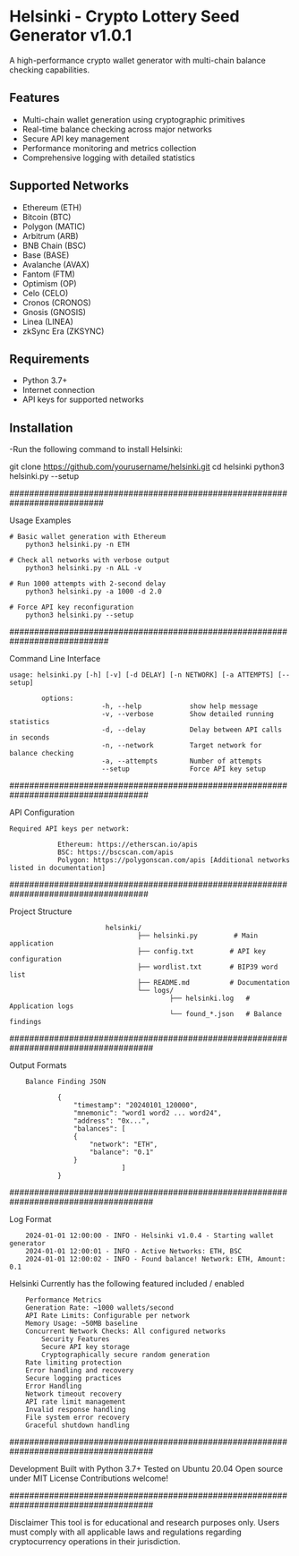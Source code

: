 # Helsinki - Crypto Lottery Seed Generator v1.0.1

A high-performance crypto wallet generator with multi-chain balance checking capabilities.

## Features

- Multi-chain wallet generation using cryptographic primitives
- Real-time balance checking across major networks
- Secure API key management
- Performance monitoring and metrics collection
- Comprehensive logging with detailed statistics

## Supported Networks

- Ethereum (ETH)
- Bitcoin (BTC) 
- Polygon (MATIC)
- Arbitrum (ARB)
- BNB Chain (BSC)
- Base (BASE)
- Avalanche (AVAX)
- Fantom (FTM)
- Optimism (OP)
- Celo (CELO)
- Cronos (CRONOS)
- Gnosis (GNOSIS)
- Linea (LINEA)
- zkSync Era (ZKSYNC)

## Requirements

- Python 3.7+
- Internet connection
- API keys for supported networks

## Installation

 -Run  the following command to install Helsinki:

git clone https://github.com/yourusername/helsinki.git
cd helsinki
python3 helsinki.py --setup


###########################################################################

Usage Examples

	# Basic wallet generation with Ethereum
		python3 helsinki.py -n ETH

	# Check all networks with verbose output
		python3 helsinki.py -n ALL -v

	# Run 1000 attempts with 2-second delay
		python3 helsinki.py -a 1000 -d 2.0

	# Force API key reconfiguration
		python3 helsinki.py --setup

############################################################################

Command Line Interface

	usage: helsinki.py [-h] [-v] [-d DELAY] [-n NETWORK] [-a ATTEMPTS] [--setup]

			options:
                           -h, --help            show help message
                           -v, --verbose         Show detailed running statistics
                           -d, --delay           Delay between API calls in seconds
                           -n, --network         Target network for balance checking
                           -a, --attempts        Number of attempts
                           --setup               Force API key setup

####################################################################################

API Configuration
	
	Required API keys per network:

				Ethereum: https://etherscan.io/apis
				BSC: https://bscscan.com/apis
				Polygon: https://polygonscan.com/apis [Additional networks listed in documentation]
				
####################################################################################

Project Structure
							
							helsinki/
									├── helsinki.py         # Main application
									├── config.txt         # API key configuration
									├── wordlist.txt       # BIP39 word list
									├── README.md          # Documentation
									└── logs/
    										├── helsinki.log   # Application logs
    										└── found_*.json   # Balance findings

#####################################################################################

Output Formats

		Balance Finding JSON
				
				{
  					"timestamp": "20240101_120000",
  					"mnemonic": "word1 word2 ... word24",
  					"address": "0x...",
  					"balances": [
    				{
      					"network": "ETH",
      					"balance": "0.1"
    				}
  								]
				}
#####################################################################################

Log Format

		2024-01-01 12:00:00 - INFO - Helsinki v1.0.4 - Starting wallet generator
		2024-01-01 12:00:01 - INFO - Active Networks: ETH, BSC
		2024-01-01 12:00:02 - INFO - Found balance! Network: ETH, Amount: 0.1

 Helsinki Currently has the following featured included / enabled

		Performance Metrics
		Generation Rate: ~1000 wallets/second
		API Rate Limits: Configurable per network
		Memory Usage: ~50MB baseline
		Concurrent Network Checks: All configured networks
			Security Features
			Secure API key storage
			Cryptographically secure random generation
		Rate limiting protection
		Error handling and recovery
		Secure logging practices
		Error Handling
		Network timeout recovery
		API rate limit management
		Invalid response handling
		File system error recovery
		Graceful shutdown handling

#####################################################################################

Development
				Built with Python 3.7+
				Tested on Ubuntu 20.04
				Open source under MIT License
				Contributions welcome!

#####################################################################################

Disclaimer
This tool is for educational and research purposes only. Users must comply with all applicable laws and regulations regarding cryptocurrency operations in their jurisdiction.
